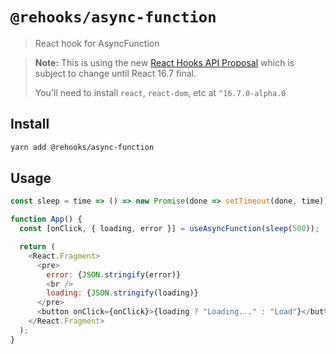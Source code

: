 # `@rehooks/async-function`

> React hook for AsyncFunction

> **Note:** This is using the new [React Hooks API Proposal](https://reactjs.org/docs/hooks-intro.html)
> which is subject to change until React 16.7 final.
>
> You'll need to install `react`, `react-dom`, etc at `^16.7.0-alpha.0`

## Install

```sh
yarn add @rehooks/async-function
```

## Usage

```js
const sleep = time => () => new Promise(done => setTimeout(done, time));

function App() {
  const [onClick, { loading, error }] = useAsyncFunction(sleep(500));

  return (
    <React.Fragment>
      <pre>
        error: {JSON.stringify(error)}
        <br />
        loading: {JSON.stringify(loading)}
      </pre>
      <button onClick={onClick}>{loading ? "Loading..." : "Load"}</button>
    </React.Fragment>
  );
}

```
